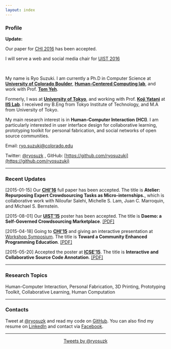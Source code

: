 ```yaml
---
layout: index
---
```


### Profile

**Update:**

Our paper for [CHI 2016](https://chi2016.acm.org/wp/) has been accepted.

I will serve a web and social media chair for [UIST 2016](http://uist.acm.org/uist2016/)

</br>

My name is Ryo Suzuki.
I am currently a Ph.D in Computer Science at [**University of Colorado Boulder**](http://www.colorado.edu/cs/), [**Human-Centered Computing lab**](http://hcc.colorado.edu/), and work with Prof. [**Tom Yeh**](http://tomyeh.info/).

Formerly, I was at [**University of Tokyo**](http://www.u-tokyo.ac.jp/en/), and working with Prof. [**Koji Yatani**](http://yatani.jp/) at [**IIS Lab**](http://iis-lab.org/).
I received my B.Eng from Tokyo Institute of Technology, and M.A from University of Tokyo.

My main research interest is in **Human-Computer Interaction (HCI)**.
I am particularly interested in user interface design for collaborative learning, prototyping toolkit for personal fabrication, and social networks of open source communities.


Email: ryo.suzuki@colorado.edu

Twitter: [@ryosuzk](https://twitter.com/ryosuzk) , GitHub: [https://github.com/ryosuzuki](https://github.com/ryosuzuki)


---

### Recent Updates

[2015-01-15] Our [**CHI'16**](https://chi2016.acm.org/wp/) full paper has been accepted. The title is **Atelier: Repurposing Expert Crowdsourcing Tasks as Micro-internships.**, which is collaborative work with Niloufar Salehi, Michelle S. Lam, Juan C. Marroquin, and Michael S. Bernstein.

[2015-08-01] Our [**UIST'15**](http://uist.acm.org/uist2015/about) poster has been accepted. The title is **Daemo: a Self-Governed Crowdsourcing Marketplace**. [[PDF]](http://hci.stanford.edu/publications/2015/crowdresearch/daemo-uist.pdf)

[2015-04-18] Going to [**CHI'15**](http://chi2015.acm.org/) and giving an interactive presentation at [Workshop Symposium](http://hci.tokyo/). The title is **Toward a Community Enhanced Programming Education**. [[PDF]](/publications/chi-2015.pdf)

[2015-05-20] Accepted the poster at [**ICSE'15**](http://2015.icse-conferences.org/). The title is **Interactive and Collaborative Source Code Annotation**. [[PDF]](/publications/icse-2015.pdf)

---

### Research Topics

Human-Computer Interaction, Personal Fabrication, 3D Printing, Prototyping Toolkit, Collaborative Learning, Human Computation

---


### Contacts

Tweet at [@ryosuzk](http://twitter.com/ryosuzk) and read my code on [GitHub](http://github.com/ryosuzuki).
You can also find my resume on [LinkedIn](https://www.linkedin.com/in/ryosuzuki) and contact via [Facebook](https://facebook.com/ryosuzk).

---

<div style="text-align:center;">
<a class="twitter-timeline" href="https://twitter.com/ryosuzk" data-widget-id="586803163707023360" width="580" >Tweets by @ryosuzk</a>
</div>

